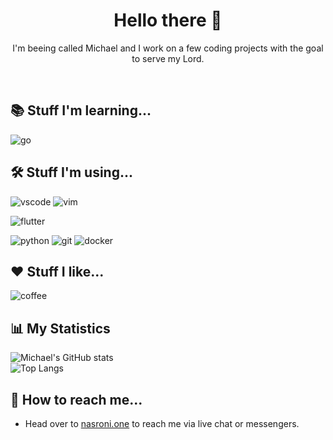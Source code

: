 <h1 align=center>Hello there 👋</h1>
<p align=center>I'm beeing called Michael and I work on a few coding projects with the goal to serve my Lord.</p><br>

<h2>📚 Stuff I'm learning...</h2>

![go](https://img.shields.io/badge/-go-00ADD8?style=for-the-badge&logo=go&logoWidth=20&logoColor=white)  

<h2>🛠 Stuff I'm using...</h2>

![vscode](https://img.shields.io/badge/-vscode-blue?style=for-the-badge&logo=visual-studio-code&logoWidth=20 )
![vim](https://img.shields.io/badge/-vim-green?style=for-the-badge&logo=vim&logoWidth=20) 

![flutter](https://img.shields.io/badge/-flutter-02569B?style=for-the-badge&logo=flutter&logoWidth=20)

![python](https://img.shields.io/badge/-python-3776AB?style=for-the-badge&logo=python&logoWidth=20&logoColor=white)
![git](https://img.shields.io/badge/-GIT-EE0000?style=for-the-badge&logo=git&logoWidth=20&logoColor=white)
![docker](https://img.shields.io/badge/-docker-2496ED?style=for-the-badge&logo=docker&logoWidth=20&logoColor=white)

<h2>❤️ Stuff I like...</h2>

![coffee](https://img.shields.io/badge/-coffee-brown?style=for-the-badge&logo=ko-fi&logoWidth=20&logoColor=white)

<h2>📊 My Statistics </h2>
 
![Michael's GitHub stats](https://github-readme-stats.vercel.app/api?username=wemiprog&count_private=true&show_icons=true&theme=merko)  
![Top Langs](https://github-readme-stats.vercel.app/api/top-langs/?username=wemiprog&layout=compact&theme=merko)


<h2>💬 How to reach me... </h2>

* Head over to [nasroni.one](https://nasroni.one) to reach me via live chat or messengers.
